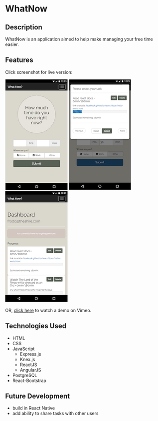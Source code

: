 # WhatNow

## Description
  WhatNow is an application aimed to help make managing your free time easier.

## Features
  Click screenshot for live version:

  [![WhatNow: Time Input](/public/images/q3-time-input.png)](https://whatnowapp.herokuapp.com/) [![WhatNow: Task Select](/public/images/q3-task-select.png)](https://whatnowapp.herokuapp.com/) [![WhatNow: Dashboard](/public/images/q3-dashboard.png)](https://whatnowapp.herokuapp.com/)

  OR, [click here](https://vimeo.com/206751022 "WhatNow? demo") to watch a demo on Vimeo.

## Technologies Used

  * HTML
  * CSS
  * JavaScript
    * Express.js
    * Knex.js
    * ReactJS
    * AngularJS
  * PostgreSQL
  * React-Bootstrap

## Future Development

  * build in React Native
  * add ability to share tasks with other users
  
